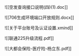 
![[空发查询接口说明(四)(1).doc]]

![[706生成环境端口开放规则.docx]]

![[关于平台账号及认证设置.xmind]]

![[联通225升级流程.pdf]]

![[大都会保险-医疗险-杨立东.pdf]]